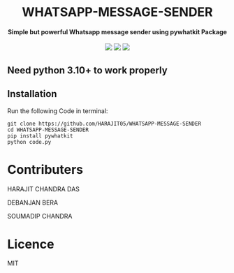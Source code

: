 <h1 align="center">WHATSAPP-MESSAGE-SENDER</h1>
<h4 align="center">Simple but powerful Whatsapp message sender using pywhatkit Package</h4>
<p align="center">
	<a href="https://github.com/HARAJIT05/WHATSAPP-MESSAGE-SENDER/blob/main/LICENSE"><img src="https://img.shields.io/github/license/I2rys/YVSAD?style=flat-square"></img></a>
	<a href="https://github.com/HARAJIT05/WHATSAPP-MESSAGE-SENDER/issues"><img src="https://img.shields.io/github/issues/I2rys/YVSAD.svg"></img></a>
	<a href="https://python.org/"><img src="https://img.shields.io/badge/python-3.11-blue"></img></a>
</p>


## Need python 3.10+ to work properly
## Installation

Run the following Code in terminal:

    git clone https://github.com/HARAJIT05/WHATSAPP-MESSAGE-SENDER
    cd WHATSAPP-MESSAGE-SENDER
    pip install pywhatkit
    python code.py

# Contributers
   
  HARAJIT CHANDRA DAS
   
  DEBANJAN BERA
   
  SOUMADIP CHANDRA
   
# Licence
MIT
